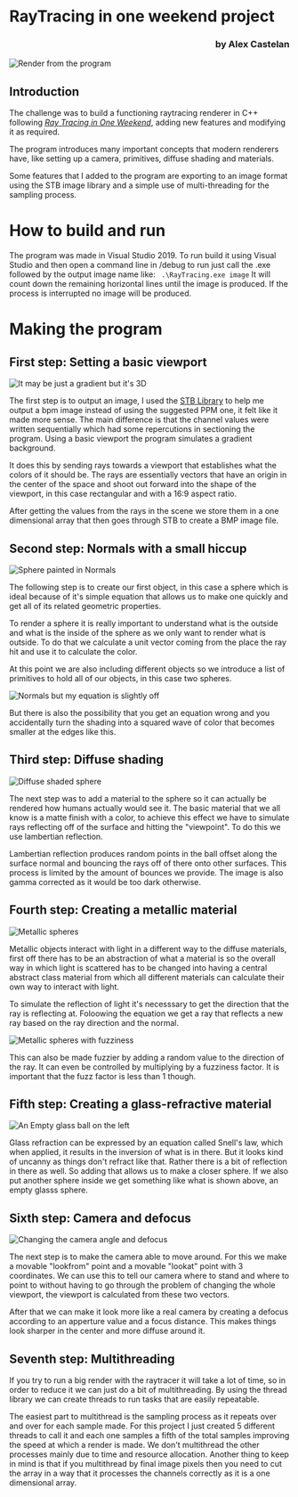# **RayTracing in one weekend project**
<h3 align="right">by Alex Castelan</h3>

![Render from the program](https://i.imgur.com/SiId1AO.png)

## Introduction
The challenge was to build a functioning raytracing renderer in C++ following [_Ray Tracing in One Weekend_](https://raytracing.github.io/books/RayTracingInOneWeekend.html), adding new features and modifying it as required. 

The program introduces many important concepts that modern renderers have, like setting up a camera, primitives, diffuse shading and materials.

Some features that I added to the program are exporting to an image format using the STB image library and a simple use of multi-threading for the sampling process.

# How to build and run
The program was made in Visual Studio 2019. To run build it using Visual Studio and then open a command line in /debug to run just call the .exe followed by the output image name like:
` .\RayTracing.exe image` It will count down the remaining horizontal lines until the image is produced. If the process is interrupted no image will be produced.

# Making the program
## First step: Setting a basic viewport

![It may be just a gradient but it's 3D](https://i.imgur.com/M4OgsK3.png)

The first step is to output an image, I used the [STB Library](https://github.com/nothings/stb) to help me output a bpm image instead of using the suggested PPM one, it felt like it made more sense. The main difference is that the channel values were written sequentially which had some repercutions in sectioning the program. Using a basic viewport the program simulates a gradient background. 

It does this by sending rays towards a viewport that establishes what the colors of it should be. The rays are essentially vectors that have an origin in the center of the space and shoot out forward into the shape of the viewport, in this case rectangular and with a 16:9 aspect ratio.

After getting the values from the rays in the scene we store them in a one dimensional array that then goes through STB to create a BMP image file.

## Second step: Normals with a small hiccup

![Sphere painted in Normals](https://i.imgur.com/Roct9cq.png)

The following step is to create our first object, in this case a sphere which is ideal because of it's simple equation that allows us to make one quickly and get all of its related geometric properties. 

To render a sphere it is really important to understand what is the outside and what is the inside of the sphere as we only want to render what is outside. To do that we calculate a unit vector coming from the place the ray hit and use it to calculate the color.

At this point we are also including different objects so we introduce a list of primitives to hold all of our objects, in this case two spheres.

![Normals but my equation is slightly off](https://i.imgur.com/QbeO6Re.png)

But there is also the possibility that you get an equation wrong and you accidentally turn the shading into a squared wave of color that becomes smaller at the edges like this.

## Third step: Diffuse shading

![Diffuse shaded sphere](https://i.imgur.com/683lMAS.png)

The next step was to add a material to the sphere so it can actually be rendered how humans actually would see it. The basic material that we all know is a matte finish with a color, to achieve this effect we have to simulate rays reflecting off of the surface and hitting the "viewpoint". To do this we use lambertian reflection.

Lambertian reflection produces random points in the ball offset along the surface normal and bouncing the rays off of there onto other surfaces. This process is limited by the amount of bounces we provide. The image is also gamma corrected as it would be too dark otherwise.

## Fourth step: Creating a metallic material

![Metallic spheres](https://i.imgur.com/wGEXXW8.png)

Metallic objects interact with light in a different way to the diffuse materials, first off there has to be an abstraction of what a material is so the overall way in which light is scattered has to be changed into having a central abstract class material from which all different materials can calculate their own way to interact with light.

To simulate the reflection of light it's necesssary to get the direction that the ray is reflecting at. Foloowing the equation we get a ray that reflects a new ray based on the ray direction and the normal.

![Metallic spheres with fuzziness](https://i.imgur.com/5gPj8aG.png)

This can also be made fuzzier by adding a random value to the direction of the ray. It can even be controlled by multiplying by a fuzziness factor. It is important that the fuzz factor is less than 1 though.

## Fifth step: Creating a glass-refractive material

![An Empty glass ball on the left](https://i.imgur.com/7dHwYHy.png)

Glass refraction can be expressed by an equation called Snell's law, which when applied, it results in the inversion of what is in there. But it looks kind of uncanny as things don't refract like that. Rather there is a bit of reflection in there as well. So adding that allows us to make a closer sphere. If we also put another sphere inside we get something like what is shown above, an empty glasss sphere.

## Sixth step: Camera and defocus

![Changing the camera angle and defocus](https://i.imgur.com/TzdlWbE.png)

The next step is to make the camera able to move around. For this we make a movable "lookfrom" point and a movable "lookat" point with 3 coordinates. We can use this to tell our camera where to stand and where to point to without having to go through the problem of changing the whole viewport, the viewport is calculated from these two vectors.

After that we can make it look more like a real camera by creating a defocus according to an apperture value and a focus distance.  This makes things look sharper in the center and more diffuse around it.

## Seventh step: Multithreading
If you try to run a big render with the raytracer it will take a lot of time, so in order to reduce it we can just do a bit of multithreading. By using the thread library we can create threads to run tasks that are easily repeatable.

The easiest part to multithread is the sampling process as it repeats over and over for each sample made. For this project I just created 5 different threads to call it and each one samples a fifth of the total samples improving the speed at which a render is made. We don't multithread the other processes mainly due to time and resource allocation. Another thing to keep in mind is that if you multithread by final image pixels then you need to cut the array in a way that it processes the channels correctly as it is a one dimensional array.